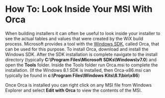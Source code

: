 # How To: Look Inside Your MSI With Orca

When building installers it can often be useful to look inside your installer to see the actual tables and values that were created by the WiX build process. Microsoft provides a tool with the <a href="https://developer.microsoft.com/en-us/windows/downloads/windows-sdk/" target="_blank">Windows SDK</a>, called Orca, that can be used for this purpose. To install Orca, download and install the Windows SDK. After the SDK installation is complete navigate to the install directory (typically **C:\Program Files\Microsoft SDKs\Windows\v7.0**) and open the **Tools** folder. Inside the Tools folder run Orca.msi to complete the installation. (If the Windows 8.1 SDK is installed, then Orca-x86.msi can typically be found in **c:\Program Files\Windows Kits\8.1\bin\x86**)

Once Orca is installed you can right click on any MSI file from Windows Explorer and select **Edit with Orca** to view the contents of the MSI.

